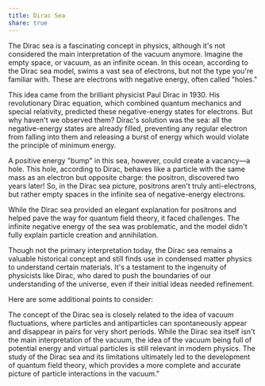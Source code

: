 ```yaml
---
title: Dirac Sea
share: true
---
```


The Dirac sea is a fascinating concept in physics, although it's not considered the main interpretation of the vacuum anymore. Imagine the empty space, or vacuum, as an infinite ocean. In this ocean, according to the Dirac sea model, swims a vast sea of electrons, but not the type you're familiar with. These are electrons with negative energy, often called "holes."

This idea came from the brilliant physicist Paul Dirac in 1930. His revolutionary Dirac equation, which combined quantum mechanics and special relativity, predicted these negative-energy states for electrons. But why haven't we observed them? Dirac's solution was the sea: all the negative-energy states are already filled, preventing any regular electron from falling into them and releasing a burst of energy which would violate the principle of minimum energy.

A positive energy "bump" in this sea, however, could create a vacancy—a hole. This hole, according to Dirac, behaves like a particle with the same mass as an electron but opposite charge: the positron, discovered two years later! So, in the Dirac sea picture, positrons aren't truly anti-electrons, but rather empty spaces in the infinite sea of negative-energy electrons.

While the Dirac sea provided an elegant explanation for positrons and helped pave the way for quantum field theory, it faced challenges. The infinite negative energy of the sea was problematic, and the model didn't fully explain particle creation and annihilation.

Though not the primary interpretation today, the Dirac sea remains a valuable historical concept and still finds use in condensed matter physics to understand certain materials. It's a testament to the ingenuity of physicists like Dirac, who dared to push the boundaries of our understanding of the universe, even if their initial ideas needed refinement.

Here are some additional points to consider:

The concept of the Dirac sea is closely related to the idea of vacuum fluctuations, where particles and antiparticles can spontaneously appear and disappear in pairs for very short periods.
While the Dirac sea itself isn't the main interpretation of the vacuum, the idea of the vacuum being full of potential energy and virtual particles is still relevant in modern physics.
The study of the Dirac sea and its limitations ultimately led to the development of quantum field theory, which provides a more complete and accurate picture of particle interactions in the vacuum."
